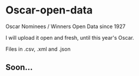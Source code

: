 Oscar-open-data
===============

Oscar Nominees / Winners Open Data since 1927


I will upload it open and fresh, until this year's Oscar.

Files in .csv, .xml and .json


## Soon...
